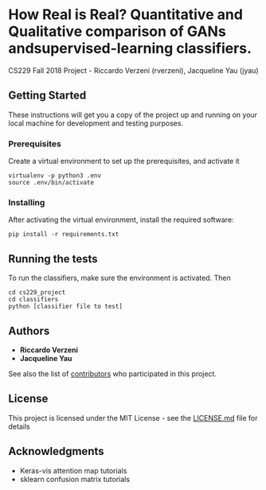 # How Real is Real?  Quantitative  and  Qualitative  comparison  of  GANs  andsupervised-learning classifiers.

CS229 Fall 2018 Project - Riccardo Verzeni (rverzeni), Jacqueline Yau (jyau)

## Getting Started

These instructions will get you a copy of the project up and running on your local machine for development and testing purposes. 

### Prerequisites

Create a virtual environment to set up the prerequisites, and activate it

```
virtualenv -p python3 .env
source .env/bin/activate
```

### Installing

After activating the virtual environment, install the required software:

```
pip install -r requirements.txt 
```

## Running the tests

To run the classifiers, make sure the environment is activated. Then 

```
cd cs229_project
cd classifiers
python [classifier file to test]
```

## Authors

* **Riccardo Verzeni**
* **Jacqueline Yau** 

See also the list of [contributors](https://github.com/project-mnist-2018/cs229_project/graphs/contributors) who participated in this project.

## License

This project is licensed under the MIT License - see the [LICENSE.md](LICENSE.md) file for details

## Acknowledgments

* Keras-vis attention map tutorials 
* sklearn confusion matrix tutorials
